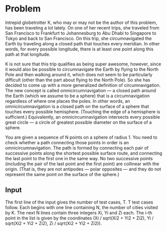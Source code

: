 # Problem

Intrepid globetrotter K, who may or may not be the author of this problem, has been traveling a lot lately. On one of her recent trips, she traveled from San Francisco to Frankfurt to Johannesburg to Abu Dhabi to Singapore to Tokyo and back to San Francisco. On this trip, she circumnavigated the Earth by traveling along a closed path that touches every meridian. In other words, for every possible longitude, there is at least one point along this path at that longitude.

K is not sure that this trip qualifies as being super awesome, however, since it would also be possible to circumnavigate the Earth by flying to the North Pole and then walking around it, which does not seem to be particularly difficult (other than the part about flying to the North Pole). So she has decided to come up with a more generalized definition of circumnavigation. The new concept is called omnicircumnavigation — a closed path around the Earth (which we assume to be a sphere) that is a circumnavigation regardless of where one places the poles. In other words, an omnicircumnavigation is a closed path on the surface of a sphere that touches every possible hemisphere. (Touching the edge of a hemisphere is sufficient.) Equivalently, an omnicircumnavigation intersects every possible great circle — a circle of greatest possible diameter on the surface of a sphere.

You are given a sequence of N points on a sphere of radius 1. You need to check whether a path connecting those points in order is an omnicircumnavigation. The path is formed by connecting each pair of successive points along the shortest possible surface route, and connecting the last point to the first one in the same way. No two successive points (including the pair of the last point and the first point) are collinear with the origin. (That is, they are not antipodes — polar opposites — and they do not represent the same point on the surface of the sphere.)

## Input

The first line of the input gives the number of test cases, T. T test cases follow. Each begins with one line containing N, the number of cities visited by K. The next N lines contain three integers Xi, Yi and Zi each. The i-th point in the list is given by the coordinates (Xi / sqrt(Xi2 + Yi2 + Zi2), Yi / sqrt(Xi2 + Yi2 + Zi2), Zi / sqrt(Xi2 + Yi2 + Zi2)).
